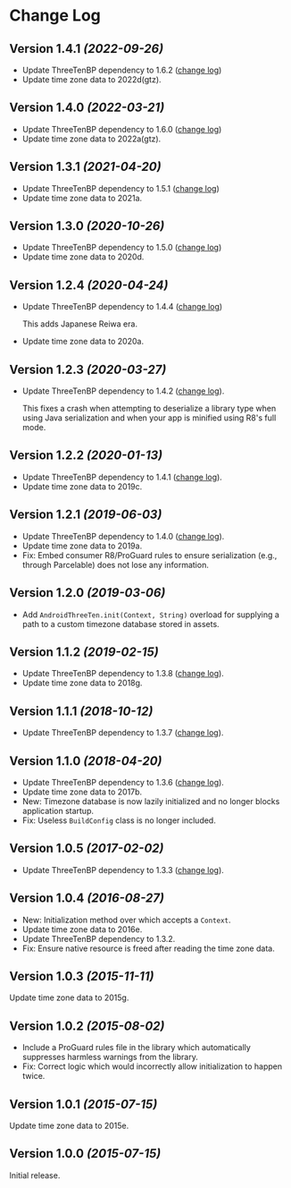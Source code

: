 Change Log
==========

Version 1.4.1 *(2022-09-26)*
----------------------------

 * Update ThreeTenBP dependency to 1.6.2 ([change log][threeten162])
 * Update time zone data to 2022d(gtz).


Version 1.4.0 *(2022-03-21)*
----------------------------

 * Update ThreeTenBP dependency to 1.6.0 ([change log][threeten160])
 * Update time zone data to 2022a(gtz).


Version 1.3.1 *(2021-04-20)*
----------------------------

 * Update ThreeTenBP dependency to 1.5.1 ([change log][threeten151])
 * Update time zone data to 2021a.


Version 1.3.0 *(2020-10-26)*
----------------------------

 * Update ThreeTenBP dependency to 1.5.0 ([change log][threeten150])
 * Update time zone data to 2020d.


Version 1.2.4 *(2020-04-24)*
----------------------------

 * Update ThreeTenBP dependency to 1.4.4 ([change log][threeten144])
 
   This adds Japanese Reiwa era.

 * Update time zone data to 2020a.


Version 1.2.3 *(2020-03-27)*
----------------------------

 * Update ThreeTenBP dependency to 1.4.2 ([change log][threeten142]).
 
   This fixes a crash when attempting to deserialize a library type when using Java serialization
   and when your app is minified using R8's full mode.


Version 1.2.2 *(2020-01-13)*
----------------------------

 * Update ThreeTenBP dependency to 1.4.1 ([change log][threeten141]).
 * Update time zone data to 2019c.


Version 1.2.1 *(2019-06-03)*
----------------------------

 * Update ThreeTenBP dependency to 1.4.0 ([change log][threeten140]).
 * Update time zone data to 2019a.
 * Fix: Embed consumer R8/ProGuard rules to ensure serialization (e.g., through Parcelable) does not
   lose any information.


Version 1.2.0 *(2019-03-06)*
----------------------------

 * Add `AndroidThreeTen.init(Context, String)` overload for supplying a path to a custom timezone
   database stored in assets.


Version 1.1.2 *(2019-02-15)*
----------------------------

 * Update ThreeTenBP dependency to 1.3.8 ([change log][threeten138]).
 * Update time zone data to 2018g.


Version 1.1.1 *(2018-10-12)*
----------------------------

 * Update ThreeTenBP dependency to 1.3.7 ([change log][threeten137]).


Version 1.1.0 *(2018-04-20)*
----------------------------

 * Update ThreeTenBP dependency to 1.3.6 ([change log][threeten136]).
 * Update time zone data to 2017b.
 * New: Timezone database is now lazily initialized and no longer blocks application startup.
 * Fix: Useless `BuildConfig` class is no longer included.


Version 1.0.5 *(2017-02-02)*
----------------------------

 * Update ThreeTenBP dependency to 1.3.3 ([change log][threeten133]).


Version 1.0.4 *(2016-08-27)*
----------------------------

 * New: Initialization method over which accepts a `Context`.
 * Update time zone data to 2016e.
 * Update ThreeTenBP dependency to 1.3.2.
 * Fix: Ensure native resource is freed after reading the time zone data.


Version 1.0.3 *(2015-11-11)*
----------------------------

Update time zone data to 2015g.


Version 1.0.2 *(2015-08-02)*
----------------------------

 * Include a ProGuard rules file in the library which automatically suppresses harmless warnings
   from the library.
 * Fix: Correct logic which would incorrectly allow initialization to happen twice.


Version 1.0.1 *(2015-07-15)*
----------------------------

Update time zone data to 2015e.


Version 1.0.0 *(2015-07-15)*
----------------------------

Initial release.





 [threeten133]: https://www.threeten.org/threetenbp/changes-report.html#a1.3.3
 [threeten136]: https://www.threeten.org/threetenbp/changes-report.html#a1.3.6
 [threeten137]: https://www.threeten.org/threetenbp/changes-report.html#a1.3.7
 [threeten138]: https://www.threeten.org/threetenbp/changes-report.html#a1.3.8
 [threeten140]: https://www.threeten.org/threetenbp/changes-report.html#a1.4.0
 [threeten141]: https://www.threeten.org/threetenbp/changes-report.html#a1.4.1
 [threeten142]: https://www.threeten.org/threetenbp/changes-report.html#a1.4.2
 [threeten144]: https://www.threeten.org/threetenbp/changes-report.html#a1.4.4
 [threeten150]: https://www.threeten.org/threetenbp/changes-report.html#a1.5.0
 [threeten151]: https://www.threeten.org/threetenbp/changes-report.html#a1.5.1
 [threeten160]: https://www.threeten.org/threetenbp/changes-report.html#a1.6.0
 [threeten162]: https://www.threeten.org/threetenbp/changes-report.html#a1.6.2
